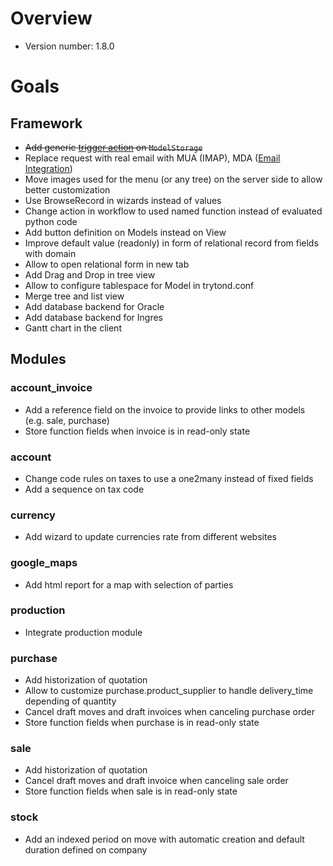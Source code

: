 # Overview #

  * Version number: 1.8.0

# Goals #

## Framework ##

  * ~~Add generic [trigger action](TriggerIntegration.md) on `ModelStorage`~~
  * Replace request with real email with MUA (IMAP), MDA ([Email Integration](EmailIntegration.md))
  * Move images used for the menu (or any tree) on the server side to allow better customization
  * Use BrowseRecord in wizards instead of values
  * Change action in workflow to used named function instead of evaluated python code
  * Add button definition on Models instead on View
  * Improve default value (readonly) in form of relational record from fields with domain
  * Allow to open relational form in new tab
  * Add Drag and Drop in tree view
  * Allow to configure tablespace for Model in trytond.conf
  * Merge tree and list view
  * Add database backend for Oracle
  * Add database backend for Ingres
  * Gantt chart in the client

## Modules ##

### account\_invoice ###

  * Add a reference field on the invoice to provide links to other models (e.g. sale, purchase)
  * Store function fields when invoice is in read-only state

### account ###

  * Change code rules on taxes to use a one2many instead of fixed fields
  * Add a sequence on tax code

### currency ###

  * Add wizard to update currencies rate from different websites

### google\_maps ###

  * Add html report for a map with selection of parties

### production ###

  * Integrate production module

### purchase ###

  * Add historization of quotation
  * Allow to customize purchase.product\_supplier to handle delivery\_time depending of quantity
  * Cancel draft moves and draft invoices when canceling purchase order
  * Store function fields when purchase is in read-only state

### sale ###

  * Add historization of quotation
  * Cancel draft moves and draft invoice when canceling sale order
  * Store function fields when sale is in read-only state

### stock ###

  * Add an indexed period on move with automatic creation and default duration defined on company